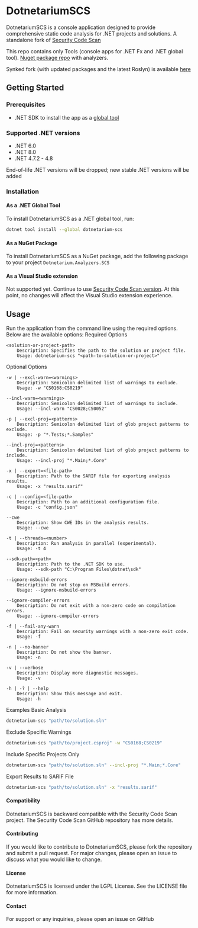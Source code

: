 # DotnetariumSCS
DotnetariumSCS is a console application designed to provide comprehensive static code analysis for .NET projects and solutions.
A standalone fork of [Security Code Scan](https://github.com/security-code-scan/security-code-scan)

This repo contains only Tools (console apps for .NET Fx and .NET global tool). [Nuget package repo](https://github.com/dotnetarium/Dotnetarium.Analyzers.SCS) with analyzers.

Synked fork (with updated packages and the latest Roslyn) is available [here](https://github.com/dbalikhin/security-code-scan)

## Getting Started


### Prerequisites

- .NET SDK to install the app as a [global tool](https://learn.microsoft.com/en-us/dotnet/core/tools/dotnet-tool-install)

### Supported .NET versions
- .NET 6.0
- .NET 8.0
- .NET 4.7.2 - 4.8

End-of-life .NET versions will be dropped; new stable .NET versions will be added 

### Installation

#### As a .NET Global Tool

To install DotnetariumSCS as a .NET global tool, run:

```sh
dotnet tool install --global dotnetarium-scs
```

#### As a NuGet Package

To install DotnetariumSCS as a NuGet package, add the following package to your project `Dotnetarium.Analyzers.SCS`

#### As a Visual Studio extension

Not supported yet. Continue to use [Security Code Scan version](https://marketplace.visualstudio.com/items?itemName=JaroslavLobacevski.SecurityCodeScanVS2019).
At this point, no changes will affect the Visual Studio extension experience.


## Usage

Run the application from the command line using the required options. Below are the available options:
Required Options

    <solution-or-project-path>
        Description: Specifies the path to the solution or project file.
        Usage: dotnetarium-scs "<path-to-solution-or-project>"

Optional Options

    -w | --excl-warn=<warnings>
        Description: Semicolon delimited list of warnings to exclude.
        Usage: -w "CS0168;CS0219"

    --incl-warn=<warnings>
        Description: Semicolon delimited list of warnings to include.
        Usage: --incl-warn "CS0028;CS0052"

    -p | --excl-proj=<patterns>
        Description: Semicolon delimited list of glob project patterns to exclude.
        Usage: -p "*.Tests;*.Samples"

    --incl-proj=<patterns>
        Description: Semicolon delimited list of glob project patterns to include.
        Usage: --incl-proj "*.Main;*.Core"

    -x | --export=<file-path>
        Description: Path to the SARIF file for exporting analysis results.
        Usage: -x "results.sarif"

    -c | --config=<file-path>
        Description: Path to an additional configuration file.
        Usage: -c "config.json"

    --cwe
        Description: Show CWE IDs in the analysis results.
        Usage: --cwe

    -t | --threads=<number>
        Description: Run analysis in parallel (experimental).
        Usage: -t 4

    --sdk-path=<path>
        Description: Path to the .NET SDK to use.
        Usage: --sdk-path "C:\Program Files\dotnet\sdk"

    --ignore-msbuild-errors
        Description: Do not stop on MSBuild errors.
        Usage: --ignore-msbuild-errors

    --ignore-compiler-errors
        Description: Do not exit with a non-zero code on compilation errors.
        Usage: --ignore-compiler-errors

    -f | --fail-any-warn
        Description: Fail on security warnings with a non-zero exit code.
        Usage: -f

    -n | --no-banner
        Description: Do not show the banner.
        Usage: -n

    -v | --verbose
        Description: Display more diagnostic messages.
        Usage: -v

    -h | -? | --help
        Description: Show this message and exit.
        Usage: -h

Examples
Basic Analysis

```sh
dotnetarium-scs "path/to/solution.sln"
```

Exclude Specific Warnings

```sh
dotnetarium-scs "path/to/project.csproj" -w "CS0168;CS0219"
```

Include Specific Projects Only

```sh
dotnetarium-scs "path/to/solution.sln" --incl-proj "*.Main;*.Core"
```

Export Results to SARIF File

```sh
dotnetarium-scs "path/to/solution.sln" -x "results.sarif"
```

#### Compatibility

DotnetariumSCS is backward compatible with the Security Code Scan project. The Security Code Scan GitHub repository has more details.

#### Contributing

If you would like to contribute to DotnetariumSCS, please fork the repository and submit a pull request. For major changes, please open an issue to discuss what you would like to change.

#### License

DotnetariumSCS is licensed under the LGPL License. See the LICENSE file for more information.

#### Contact

For support or any inquiries, please open an issue on GitHub
